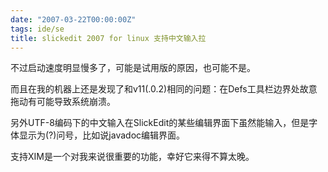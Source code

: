 ```yaml
---
date: "2007-03-22T00:00:00Z"
tags: ide/se
title: slickedit 2007 for linux 支持中文输入拉
---
```


不过启动速度明显慢多了，可能是试用版的原因，也可能不是。

而且在我的机器上还是发现了和v11(.0.2)相同的问题：在Defs工具栏边界处故意拖动有可能导致系统崩溃。

另外UTF-8编码下的中文输入在SlickEdit的某些编辑界面下虽然能输入，但是字体显示为(?)问号，比如说javadoc编辑界面。

支持XIM是一个对我来说很重要的功能，幸好它来得不算太晚。
